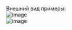 
Внешний вид примеры: 
<br>
![image](https://github.com/user-attachments/assets/4814e640-baad-4f30-a968-bcda6085b12b)
<br>
![image](https://github.com/user-attachments/assets/c8631548-a726-4b3e-a0bd-ed70a377fc6e)
